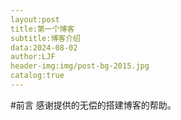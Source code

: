 ```yaml
---
layout:post
title:第一个博客
subtitle:博客介绍
data:2024-08-02
author:LJF
header-img:img/post-bg-2015.jpg
catalog:true
---
```


#前言
感谢提供的无偿的搭建博客的帮助。
